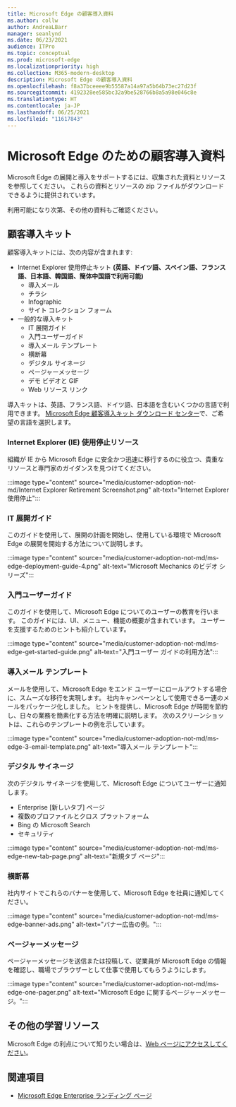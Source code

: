 ```yaml
---
title: Microsoft Edge の顧客導入資料
ms.author: collw
author: AndreaLBarr
manager: seanlynd
ms.date: 06/23/2021
audience: ITPro
ms.topic: conceptual
ms.prod: microsoft-edge
ms.localizationpriority: high
ms.collection: M365-modern-desktop
description: Microsoft Edge の顧客導入資料
ms.openlocfilehash: f8a37bceeee9b55587a14a97a5b64b73ec27d23f
ms.sourcegitcommit: 4192328ee585bc32a9be528766b8a5a98e046c8e
ms.translationtype: HT
ms.contentlocale: ja-JP
ms.lasthandoff: 06/25/2021
ms.locfileid: "11617843"
---
```

# <a name="customer-adoption-materials-for-microsoft-edge"></a>Microsoft Edge のための顧客導入資料

Microsoft Edge の展開と導入をサポートするには、収集された資料とリソースを参照してください。 これらの資料とリソースの zip ファイルがダウンロードできるように提供されています。

利用可能になり次第、その他の資料もご確認ください。

## <a name="customer-adoption-kit"></a>顧客導入キット

顧客導入キットには、次の内容が含まれます:
- Internet Explorer 使用停止キット **(英語、ドイツ語、スペイン語、フランス語、日本語、韓国語、簡体中国語で利用可能)**
    - 導入メール
    - チラシ
    - Infographic
    - サイト コレクション フォーム
- 一般的な導入キット
    - IT 展開ガイド
    - 入門ユーザーガイド
    - 導入メール テンプレート
    - 横断幕
    - デジタル サイネージ
    - ページャーメッセージ
    - デモ ビデオと GIF
    - Web リソース リンク

導入キットは、英語、フランス語、ドイツ語、日本語を含むいくつかの言語で利用できます。 [Microsoft Edge 顧客導入キット ダウンロード センター](https://www.microsoft.com/download/details.aspx?id=102119)で、ご希望の言語を選択します。

### <a name="internet-explorer-ie-retirement-resources"></a>Internet Explorer (IE) 使用停止リソース

組織が IE から Microsoft Edge に安全かつ迅速に移行するのに役立つ、貴重なリソースと専門家のガイダンスを見つけてください。

:::image type="content" source="media/customer-adoption-not-md/Internet Explorer Retirement Screenshot.png" alt-text="Internet Explorer 使用停止":::

### <a name="it-deployment-guide"></a>IT 展開ガイド

このガイドを使用して、展開の計画を開始し、使用している環境で Microsoft Edge の展開を開始する方法について説明します。

:::image type="content" source="media/customer-adoption-not-md/ms-edge-deployment-guide-4.png" alt-text="Microsoft Mechanics のビデオ シリーズ":::

### <a name="how-to-get-started-user-guide"></a>入門ユーザーガイド

このガイドを使用して、Microsoft Edge についてのユーザーの教育を行います。 このガイドには、UI、メニュー、機能の概要が含まれています。 ユーザーを支援するためのヒントも紹介しています。

:::image type="content" source="media/customer-adoption-not-md/ms-edge-get-started-guide.png" alt-text="入門ユーザー ガイドの利用方法":::

### <a name="adoption-email-templates"></a>導入メール テンプレート

メールを使用して、Microsoft Edge をエンド ユーザーにロールアウトする場合に、スムーズな移行を実現します。 社内キャンペーンとして使用できる一連のメールをパッケージ化しました。 ヒントを提供し、Microsoft Edge が時間を節約し、日々の業務を簡素化する方法を明確に説明します。 次のスクリーンショットは、これらのテンプレートの例を示しています。

:::image type="content" source="media/customer-adoption-not-md/ms-edge-3-email-template.png" alt-text="導入メール テンプレート":::

### <a name="digital-signage"></a>デジタル サイネージ

次のデジタル サイネージを使用して、Microsoft Edge についてユーザーに通知します。

- Enterprise [新しいタブ] ページ
- 複数のプロファイルとクロス プラットフォーム
- Bing の Microsoft Search
- セキュリティ

:::image type="content" source="media/customer-adoption-not-md/ms-edge-new-tab-page.png" alt-text="新規タブ ページ":::

### <a name="banners"></a>横断幕

社内サイトでこれらのバナーを使用して、Microsoft Edge を社員に通知してください。

:::image type="content" source="media/customer-adoption-not-md/ms-edge-banner-ads.png" alt-text="バナー広告の例。":::

### <a name="one-pagers"></a>ページャーメッセージ

ページャーメッセージを送信または投稿して、従業員が Microsoft Edge の情報を確認し、職場でブラウザーとして仕事で使用してもらうようにします。

:::image type="content" source="media/customer-adoption-not-md/ms-edge-one-pager.png" alt-text="Microsoft Edge に関するページャーメッセージ。":::

## <a name="other-learning-resources"></a>その他の学習リソース

Microsoft Edge の利点について知りたい場合は、[Web ページにアクセスしてください](https://www.microsoft.com/edge/business)。

## <a name="see-also"></a>関連項目

- [Microsoft Edge Enterprise ランディング ページ](https://aka.ms/EdgeEnterprise)
